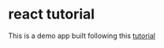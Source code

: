 # react tutorial
This is a demo app built following this [tutorial](http://teropa.info/blog/2015/09/10/full-stack-redux-tutorial.html)

